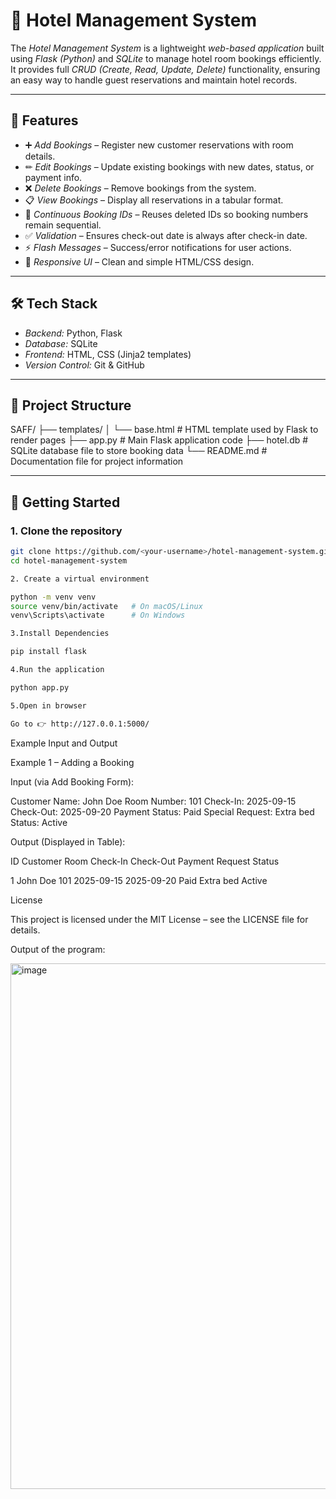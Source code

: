 # 🏨 Hotel Management System

The _Hotel Management System_ is a lightweight _web-based application_ built using _Flask (Python)_ and _SQLite_ to manage hotel room bookings efficiently.  
It provides full _CRUD (Create, Read, Update, Delete)_ functionality, ensuring an easy way to handle guest reservations and maintain hotel records.

---

## 🔑 Features

- ➕ _Add Bookings_ – Register new customer reservations with room details.
- ✏ _Edit Bookings_ – Update existing bookings with new dates, status, or payment info.
- ❌ _Delete Bookings_ – Remove bookings from the system.
- 📋 _View Bookings_ – Display all reservations in a tabular format.
- 🔢 _Continuous Booking IDs_ – Reuses deleted IDs so booking numbers remain sequential.
- ✅ _Validation_ – Ensures check-out date is always after check-in date.
- ⚡ _Flash Messages_ – Success/error notifications for user actions.
- 🎨 _Responsive UI_ – Clean and simple HTML/CSS design.

---

## 🛠 Tech Stack

- _Backend:_ Python, Flask
- _Database:_ SQLite
- _Frontend:_ HTML, CSS (Jinja2 templates)
- _Version Control:_ Git & GitHub

---

## 📂 Project Structure

SAFF/
├── templates/
│ └── base.html # HTML template used by Flask to render pages
├── app.py # Main Flask application code
├── hotel.db # SQLite database file to store booking data
└── README.md # Documentation file for project information

---

## 🚀 Getting Started

### 1. Clone the repository

```bash
git clone https://github.com/<your-username>/hotel-management-system.git
cd hotel-management-system

2. Create a virtual environment

python -m venv venv
source venv/bin/activate   # On macOS/Linux
venv\Scripts\activate      # On Windows

3.Install Dependencies

pip install flask

4.Run the application

python app.py

5.Open in browser

Go to 👉 http://127.0.0.1:5000/

```

Example Input and Output

Example 1 – Adding a Booking

Input (via Add Booking Form):

Customer Name: John Doe
Room Number: 101
Check-In: 2025-09-15
Check-Out: 2025-09-20
Payment Status: Paid
Special Request: Extra bed
Status: Active

Output (Displayed in Table):

ID Customer Room Check-In Check-Out Payment Request Status

1 John Doe 101 2025-09-15 2025-09-20 Paid Extra bed Active


License

This project is licensed under the MIT License – see the LICENSE file for details.

Output of the program:

<img width="1872" height="841" alt="image" src="https://github.com/user-attachments/assets/9abbb6c6-fa84-4c8d-8b94-151b32db9702" />
